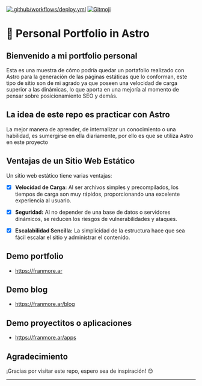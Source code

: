 [![.github/workflows/deploy.yml](https://github.com/francomoreira/astro-personal-portfolio/actions/workflows/deploy.yml/badge.svg)](https://github.com/francomoreira/astro-personal-portfolio/actions/workflows/deploy.yml) <a href="https://gitmoji.dev">
  <img
    src="https://img.shields.io/badge/gitmoji-%20😜%20😍-FFDD67.svg?style=flat-square"
    alt="Gitmoji"
  />
</a>

# 🚀 Personal Portfolio in Astro

## Bienvenido a mi portfolio personal
Esta es una muestra de cómo podría quedar un portafolio realizado con Astro para la generación de las páginas estáticas que lo conforman, este tipo de sitio son de mi agrado ya que poseen una velocidad de carga superior a las dinámicas, lo que aporta en una mejoría al momento de pensar sobre posicionamiento SEO y demás.

## La idea de este repo es practicar con Astro
La mejor manera de aprender, de internalizar un conocimiento o una habilidad, es sumergirse en ella diariamente, por ello es que se utiliza Astro en este proyecto

## Ventajas de un Sitio Web Estático

Un sitio web estático tiene varias ventajas:

- [x] **Velocidad de Carga:** 
Al ser archivos simples y precompilados, los tiempos de carga son muy rápidos, proporcionando una excelente experiencia al usuario.
- [x] **Seguridad:** 
Al no depender de una base de datos o servidores dinámicos, se reducen los riesgos de vulnerabilidades y ataques.
- [x] **Escalabilidad Sencilla:** 
La simplicidad de la estructura hace que sea fácil escalar el sitio y administrar el contenido.


## Demo portfolio
* https://franmore.ar
## Demo blog
* https://franmore.ar/blog
## Demo proyectitos o aplicaciones
* https://franmore.ar/apps

## Agradecimiento

¡Gracias por visitar este repo, espero sea de inspiración! 😊

---